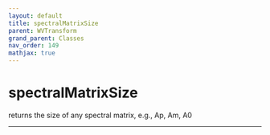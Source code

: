 ```yaml
---
layout: default
title: spectralMatrixSize
parent: WVTransform
grand_parent: Classes
nav_order: 149
mathjax: true
---
```


#  spectralMatrixSize

returns the size of any spectral matrix, e.g., Ap, Am, A0


---

